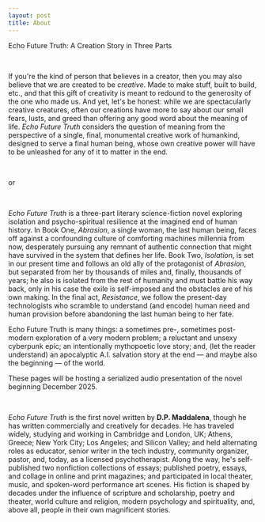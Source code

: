 ```yaml
---
layout: post
title: About
---
```



Echo Future Truth: A Creation Story in Three Parts

&nbsp;

If you're the kind of person that believes in a creator, then you may also believe that we are created to be *creative*. Made to make stuff, built to build, etc., and that this gift of creativity is meant to redound to the generosity of the one who made us. And yet, let's be honest: while we are spectacularly creative creatures, often our creations have more to say about our small fears, lusts, and greed than offering any good word about the meaning of life. *Echo Future Truth* considers the question of meaning from the perspective of a single, final, monumental creative work of humankind, designed to serve a final human being, whose own creative power will have to be unleashed for any of it to matter in the end.  

&nbsp;

or

&nbsp;

*Echo Future Truth* is a three-part literary science-fiction novel exploring isolation and psycho-spiritual resilience at the imagined end of human history. In Book One, *Abrasion*, a single woman, the last human being, faces off against a confounding culture of comforting machines millennia from now, desperately pursuing any remnant of authentic connection that might have survived in the system that defines her life. Book Two, *Isolation*, is set in our present time and follows an old ally of the protagonist of *Abrasion*, but separated from her by thousands of miles and, finally, thousands of years; he also is isolated from the rest of humanity and must battle his way back, only in his case the exile is self-imposed and the obstacles are of his own making. In the final act, *Resistance*, we follow the present-day technologists who scramble to understand (and encode) human need and human provision before abandoning the last human being to her fate. 

Echo Future Truth is many things: a sometimes pre-, sometimes post-modern exploration of a very modern problem; a reluctant and unsexy cyberpunk epic; an intentionally mythopoetic love story; and, (let the reader understand) an apocalyptic A.I. salvation story at the end — and maybe also the beginning — of the world.

These pages will be hosting a serialized audio presentation of the novel beginning December 2025. 

&nbsp;

*Echo Future Truth* is the first novel written by **D.P. Maddalena**, though he has written commercially and creatively for decades. He has traveled widely, studying and working in Cambridge and London, UK; Athens, Greece; New York City; Los Angeles; and Silicon Valley; and held alternating roles as educator, senior writer in the tech industry, community organizer, pastor, and, today, as a licensed psychotherapist. Along the way, he's self-published two nonfiction collections of essays; published poetry, essays, and collage in online and print magazines; and participated in local theater, music, and spoken-word performance art scenes. His fiction is shaped by decades under the influence of scripture and scholarship, poetry and theater, world culture and religion, modern psychology and spirituality, and, above all, people in their own magnificent stories.
